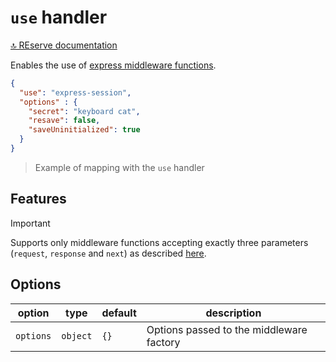 # `use` handler

[🔝 REserve documentation](README.md)

Enables the use of [express middleware functions](https://www.npmjs.com/search?q=keywords%3Aexpress%20keywords%3Amiddleware).

```json
{
  "use": "express-session",
  "options" : {
    "secret": "keyboard cat",
    "resave": false,
    "saveUninitialized": true
  }
}
```

> Example of mapping with the `use` handler

## Features

> [!IMPORTANT]
> Supports only middleware functions accepting exactly three parameters (`request`, `response` and `next`) as described [here](http://expressjs.com/en/guide/writing-middleware.html).

## Options

| option | type | default | description |
|---|---|---|---|
| `options` | `object` | `{}` | Options passed to the middleware factory |
